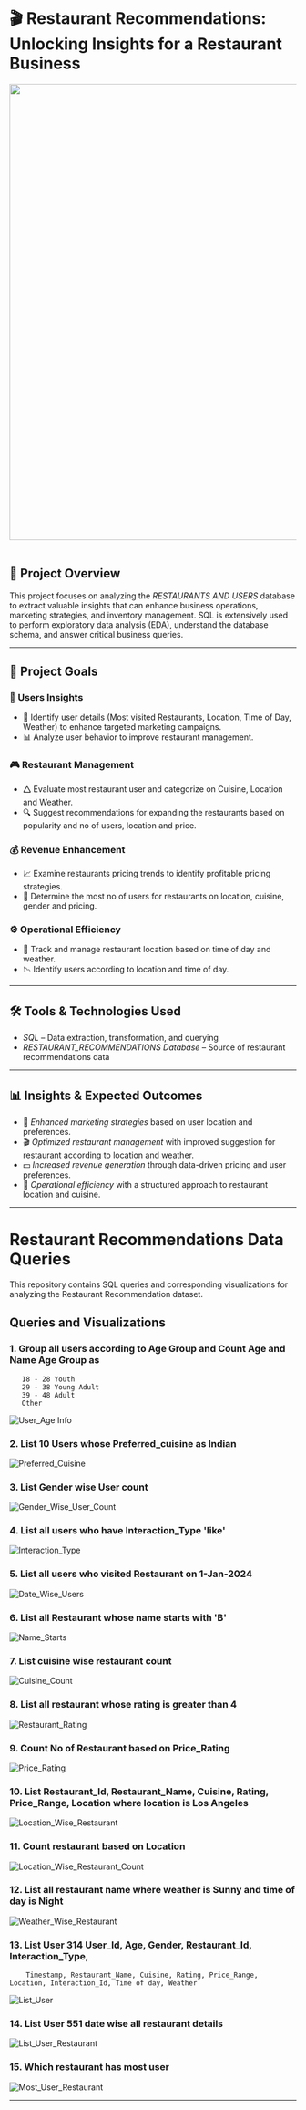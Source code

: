 # 🎬 Restaurant Recommendations: Unlocking Insights for a Restaurant Business

<img src="./Code_Outputs/Restaurant.jpg" width="6000" height="800"/>&nbsp;

## 📌 Project Overview
This project focuses on analyzing the *RESTAURANTS AND USERS* database to extract valuable insights that can enhance business operations, marketing strategies, and inventory management. SQL is extensively used to perform exploratory data analysis (EDA), understand the database schema, and answer critical business queries.


---

## 🎯 Project Goals

### 🛒 Users Insights

- 📌 Identify user details (Most visited Restaurants, Location, Time of Day, Weather) to enhance targeted marketing campaigns.
- 📊 Analyze user behavior to improve restaurant management.

### 🎮 Restaurant Management

- 🛆 Evaluate most restaurant user and categorize on Cuisine, Location and Weather.
- 🔍 Suggest recommendations for expanding the restaurants based on popularity and no of users, location and price.

### 💰 Revenue Enhancement

- 📈 Examine restaurants pricing trends to identify profitable pricing strategies.
- 🎥 Determine the most no of users for restaurants on location, cuisine, gender and pricing.

### ⚙️ Operational Efficiency

- 📌 Track and manage restaurant location based on time of day and weather.
- 📉 Identify users according to location and time of day.

---

## 🛠️ Tools & Technologies Used
- *SQL* – Data extraction, transformation, and querying
- *RESTAURANT_RECOMMENDATIONS Database* – Source of restaurant recommendations data

---

## 📊 Insights & Expected Outcomes
- 📢 *Enhanced marketing strategies* based on user location and preferences.
- 🎬 *Optimized restaurant management* with improved suggestion for restaurant according to location and weather.
- 💵 *Increased revenue generation* through data-driven pricing and user preferences.
- 📌 *Operational efficiency* with a structured approach to restaurant location and cuisine.

---

# Restaurant Recommendations Data Queries

This repository contains SQL queries and corresponding visualizations for analyzing the Restaurant Recommendation dataset.

## Queries and Visualizations

### 1. Group all users according to Age Group and Count Age and Name Age Group as  
       18 - 28 Youth
       29 - 38 Young Adult
       39 - 48 Adult
       Other

![User_Age Info](Code_Outputs/Img1_Restaurant.png)

### 2. List 10 Users whose Preferred_cuisine as Indian
![Preferred_Cuisine](Code_Outputs/Img2_Restaurant.png)

### 3. List Gender wise User count
![Gender_Wise_User_Count](Code_Outputs/Img3_Restaurant.png)

### 4. List all users who have Interaction_Type 'like'
![Interaction_Type](Code_Outputs/Img4_Restaurant.png)

### 5. List all users who visited Restaurant on 1-Jan-2024
![Date_Wise_Users](Code_Outputs/Img5_Restaurant.png)

### 6. List all Restaurant whose name starts with 'B'
![Name_Starts](Code_Outputs/Img6_Restaurant.png)

### 7. List cuisine wise restaurant count
![Cuisine_Count](Code_Outputs/Img7_Restaurant.png)

### 8. List all restaurant whose rating is greater than 4
![Restaurant_Rating](Code_Outputs/Img8_Restaurant.png)

### 9. Count No of Restaurant based on Price_Rating
![Price_Rating](Code_Outputs/Img9_Restaurant.png)

### 10. List Restaurant_Id, Restaurant_Name, Cuisine, Rating, Price_Range, Location where location is Los Angeles
![Location_Wise_Restaurant](Code_Outputs/Img10_Restaurant.png)

### 11. Count restaurant based on Location
![Location_Wise_Restaurant_Count](Code_Outputs/Img11_Restaurant.png)

### 12. List all restaurant name where weather is Sunny and time of day is Night
![Weather_Wise_Restaurant](Code_Outputs/Img12_Restaurant.png)

### 13. List User 314 User_Id, Age, Gender, Restaurant_Id, Interaction_Type, 
        Timestamp, Restaurant_Name, Cuisine, Rating, Price_Range, Location, Interaction_Id, Time of day, Weather
![List_User](Code_Outputs/Img13_Restaurant.png)

### 14. List User 551 date wise all restaurant details
![List_User_Restaurant](Code_Outputs/Img14_Restaurant.png)

### 15. Which restaurant has most user
![Most_User_Restaurant](Code_Outputs/Img15_Restaurant.png)

---
